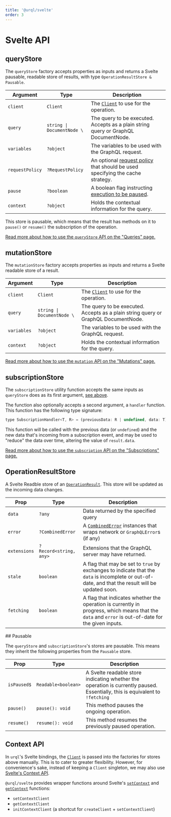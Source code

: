 ```yaml
---
title: '@urql/svelte'
order: 3
---
```


# Svelte API

## queryStore

The `queryStore` factory accepts properties as inputs and returns a Svelte pausable, readable store
of results, with type `OperationResultStore & Pausable`.

| Argument        | Type                       | Description                                                                                              |
| --------------- | -------------------------- | -------------------------------------------------------------------------------------------------------- |
| `client`        | `Client`                   | The [`Client`](./core.md#Client) to use for the operation.                                               |
| `query`         | `string \| DocumentNode \` | The query to be executed. Accepts as a plain string query or GraphQL DocumentNode.                       |
| `variables`     | `?object`                  | The variables to be used with the GraphQL request.                                                       |
| `requestPolicy` | `?RequestPolicy`           | An optional [request policy](./core.md#requestpolicy) that should be used specifying the cache strategy. |
| `pause`         | `?boolean`                 | A boolean flag instructing [execution to be paused](../basics/vue.md#pausing-usequery).                  |
| `context`       | `?object`                  | Holds the contextual information for the query.                                                          |

This store is pausable, which means that the result has methods on it to `pause()` or `resume()`
the subscription of the operation.

[Read more about how to use the `queryStore` API on the "Queries" page.](../basics/svelte.md#queries)

## mutationStore

The `mutationStore` factory accepts properties as inputs and returns a Svelte readable store of a result.

| Argument    | Type                       | Description                                                                        |
| ----------- | -------------------------- | ---------------------------------------------------------------------------------- |
| `client`    | `Client`                   | The [`Client`](./core.md#Client) to use for the operation.                         |
| `query`     | `string \| DocumentNode \` | The query to be executed. Accepts as a plain string query or GraphQL DocumentNode. |
| `variables` | `?object`                  | The variables to be used with the GraphQL request.                                 |
| `context`   | `?object`                  | Holds the contextual information for the query.                                    |

[Read more about how to use the `mutation` API on the "Mutations"
page.](../basics/svelte.md#mutations)

## subscriptionStore

The `subscriptionStore` utility function accepts the same inputs as `queryStore` does as its first
argument, [see above](#querystore).

The function also optionally accepts a second argument, a `handler` function. This function has the
following type signature:

```js
type SubscriptionHandler<T, R> = (previousData: R | undefined, data: T) => R;
```

This function will be called with the previous data (or `undefined`) and the new data that's
incoming from a subscription event, and may be used to "reduce" the data over time, altering the
value of `result.data`.

[Read more about how to use the `subscription` API on the "Subscriptions"
page.](../advanced/subscriptions.md#svelte)

## OperationResultStore

A Svelte Readble store of an [`OperationResult`](./core.md#operationresult).
This store will be updated as the incoming data changes.

| Prop         | Type                   | Description                                                                                                                                        |
| ------------ | ---------------------- | -------------------------------------------------------------------------------------------------------------------------------------------------- |
| `data`       | `?any`                 | Data returned by the specified query                                                                                                               |
| `error`      | `?CombinedError`       | A [`CombinedError`](./core.md#combinederror) instances that wraps network or `GraphQLError`s (if any)                                              |
| `extensions` | `?Record<string, any>` | Extensions that the GraphQL server may have returned.                                                                                              |
| `stale`      | `boolean`              | A flag that may be set to `true` by exchanges to indicate that the `data` is incomplete or out-of-date, and that the result will be updated soon.  |
| `fetching`   | `boolean`              | A flag that indicates whether the operation is currently in progress, which means that the `data` and `error` is out-of-date for the given inputs. |

## Pausable

The `queryStore` and `subscriptionStore`'s stores are pausable. This means they inherit the
following properties from the `Pausable` store.

| Prop        | Type                | Description                                                                                                                  |
| ----------- | ------------------- | ---------------------------------------------------------------------------------------------------------------------------- |
| `isPaused$` | `Readable<boolean>` | A Svelte readable store indicating whether the operation is currently paused. Essentially, this is equivalent to `!fetching` |
| `pause()`   | `pause(): void`     | This method pauses the ongoing operation.                                                                                    |
| `resume()`  | `resume(): void`    | This method resumes the previously paused operation.                                                                         |

## Context API

In `urql`'s Svelte bindings, the [`Client`](./core.md#client) is passed into the factories for
stores above manually. This is to cater to greater flexibility. However, for convenience's sake,
instead of keeping a `Client` singleton, we may also use [Svelte's Context
API](https://svelte.dev/tutorial/context-api).

`@urql/svelte` provides wrapper functions around Svelte's [`setContext`](https://svelte.dev/docs#setContext) and
[`getContext`](https://svelte.dev/docs#getContext) functions:

- `setContextClient`
- `getContextClient`
- `initContextClient` (a shortcut for `createClient` + `setContextClient`)
